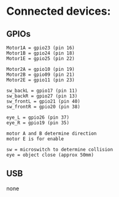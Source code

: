 # Connected devices:

## GPIOs

	Motor1A = gpio23 (pin 16)
	Motor1B = gpio24 (pin 18)
	Motor1E = gpio25 (pin 22)

	Motor2A = gpio10 (pin 19)
	Motor2B = gpio09 (pin 21)
	Motor2E = gpio11 (pin 23)
	
	sw_backL = gpio17 (pin 11)
	sw_backR = gpio27 (pin 13)
	sw_frontL = gpio21 (pin 40)
	sw_frontR = gpio20 (pin 38)

	eye_L = gpio26 (pin 37)
	eye_R = gpio19 (pin 35) 
	
	motor A and B determine direction
	motor E is for enable
	
	sw = microswitch to determine collision
	eye = object close (approx 50mm)
	
## USB

  none
